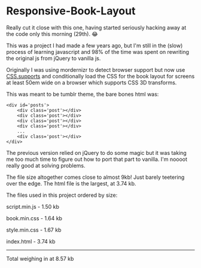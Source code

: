# Responsive-Book-Layout

Really cut it close with this one, having started seriously hacking away at the code only this morning (29th). 😂 

This was a project I had made a few years ago, but I'm still in the (slow) process of learning javascript and 98% of the time was spent on rewriting the original js from jQuery to vanilla js.

Originally I was using mordernizr to detect browser support but now use [CSS.supports](https://developer.mozilla.org/en-US/docs/Web/API/CSS/supports) and conditionally load the CSS for the book layout for screens at least 50em wide on a browser which supports CSS 3D transforms.

This was meant to be tumblr theme, the bare bones html was:

    <div id='posts'>
        <div class='post'></div>
        <div class='post'></div>
        <div class='post'></div>
        <div class='post'></div>
        ...
        <div class='post'></div>
    </div>
    
The previous version relied on jQuery to do some magic but it was taking me too much time to figure out how to port that part to vanilla. I'm noooot really good at solving problems.

The file size altogether comes close to almost 9kb! Just barely teetering over the edge. The html file is the largest, at 3.74 kb.

The files used in this project ordered by size:

script.min.js - 1.50 kb

book.min.css  - 1.64 kb

style.min.css - 1.67 kb

index.html    - 3.74 kb

------------------------

Total weighing in at 8.57 kb
